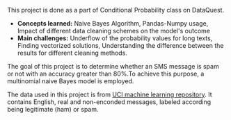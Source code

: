 This project is done as a part of Conditional Probability class on DataQuest.

* **Concepts learned:** Naive Bayes Algorithm, Pandas-Numpy usage, Impact of different data cleaning schemes on the model's outcome
* **Main challenges:** Underflow of the probability values for long texts, Finding vectorized solutions, Understanding the difference between the results for different cleaning methods.

The goal of this project is to determine whether an SMS message is spam or not with an accuracy greater than 80%.To achieve this purpose, a multinomial naive Bayes model is employed.

The data used in this project is from [UCI machine learning repository](https://archive.ics.uci.edu/ml/datasets/sms+spam+collection). It contains English, real and non-enconded messages, labeled according being legitimate (ham) or spam.
